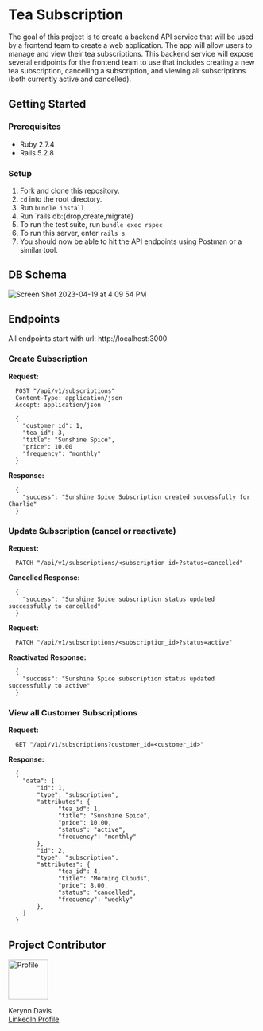 # Tea Subscription

The goal of this project is to create a backend API service that will be used by a frontend team to create a web application. The app will allow users to manage and view their tea subscriptions. This backend service will expose several endpoints for the frontend team to use that includes creating a new tea subscription, cancelling a subscription, and viewing all subscriptions (both currently active and cancelled).

## Getting Started

### Prerequisites

* Ruby 2.7.4
* Rails 5.2.8

### Setup

1. Fork and clone this repository.
2. `cd` into the root directory.
3. Run `bundle install`
4. Run `rails db:{drop,create,migrate}
5. To run the test suite, run `bundle exec rspec`
6. To run this server, enter `rails s`
7. You should now be able to hit the API endpoints using Postman or a similar tool.

## DB Schema

![Screen Shot 2023-04-19 at 4 09 54 PM](https://user-images.githubusercontent.com/111480866/233220171-e6bf73df-a617-4c3f-b51b-cf258ed92619.png)

## Endpoints

All endpoints start with url: http://localhost:3000

### Create Subscription

**Request:**
```
  POST "/api/v1/subscriptions"
  Content-Type: application/json
  Accept: application/json

  {
    "customer_id": 1,
    "tea_id": 3,
    "title": "Sunshine Spice",
    "price": 10.00
    "frequency": "monthly"
  }
```

**Response:**
```
  {
    "success": "Sunshine Spice Subscription created successfully for Charlie" 
  }
```

### Update Subscription (cancel or reactivate)

**Request:**
```
  PATCH "/api/v1/subscriptions/<subscription_id>?status=cancelled"
```

**Cancelled Response:**
```
  {
    "success": "Sunshine Spice subscription status updated successfully to cancelled"
  }
```

**Request:**
```
  PATCH "/api/v1/subscriptions/<subscription_id>?status=active"
```

**Reactivated Response:**
```
  {
    "success": "Sunshine Spice subscription status updated successfully to active"
  }
```

### View all Customer Subscriptions

**Request:**
```
  GET "/api/v1/subscriptions?customer_id=<customer_id>"
```

**Response:**
```
  {
    "data": [
        "id": 1,
        "type": "subscription",
        "attributes": {
              "tea_id": 1,
              "title": "Sunshine Spice",
              "price": 10.00,
              "status": "active",
              "frequency": "monthly"
        },
        "id": 2,
        "type": "subscription",
        "attributes": {
              "tea_id": 4,
              "title": "Morning Clouds",
              "price": 8.00,
              "status": "cancelled",
              "frequency": "weekly"
        },
    ]
  }
```

## Project Contributor

<div align="left">
  <img src="https://avatars.githubusercontent.com/u/111480866?v=4" alt="Profile" width="80" height="80">
  <p align="left">
    Kerynn Davis<br>
    <a href="https://www.linkedin.com/in/kerynn-davis/">LinkedIn Profile</a>
  </p>
</div>
